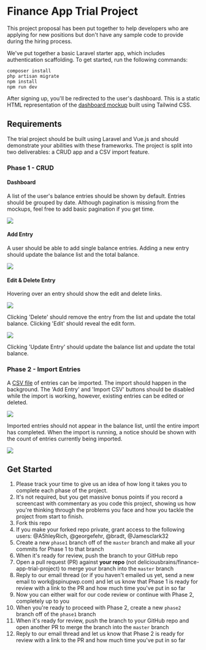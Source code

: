 # Finance App Trial Project

This project proposal has been put together to help developers who are applying for new positions but don't have any sample code to provide during the hiring process.

We've put together a basic Laravel starter app, which includes authentication scaffolding. To get started, run the following commands:

```
composer install
php artisan migrate
npm install
npm run dev
```

After signing up, you'll be redirected to the user's dashboard. This is a static HTML representation of the [dashboard mockup](#dashboard) built using Tailwind CSS.

## Requirements

The trial project should be built using Laravel and Vue.js and should demonstrate your abilities with these frameworks. The project is split into two deliverables: a CRUD app and a CSV import feature.

### Phase 1 - CRUD

#### Dashboard

A list of the user's balance entries should be shown by default. Entries should be grouped by date. Although pagination is missing from the mockups, feel free to add basic pagination if you get time.

![](mockups/yourbalance-1-default@2x.png)

#### Add Entry

A user should be able to add single balance entries. Adding a new entry should update the balance list and the total balance.

![](mockups/yourbalance-2-add-item-modal@2x.png)

#### Edit & Delete Entry

Hovering over an entry should show the edit and delete links.

![](mockups/yourbalance-3-rollover-actions@2x.png)

Clicking 'Delete' should remove the entry from the list and update the total balance. Clicking 'Edit' should reveal the edit form.

![](mockups/yourbalance-4-edit-item@2x.png)

Clicking 'Update Entry' should update the balance list and update the total balance.

### Phase 2 - Import Entries

A [CSV file](data/5000-balance-entries.csv) of entries can be imported. The import should happen in the background. The 'Add Entry' and 'Import CSV' buttons should be disabled while the import is working, however, existing entries can be edited or deleted.

![](mockups/yourbalance-6-import-csv-file-selected@2x.png)

Imported entries should not appear in the balance list, until the entire import has completed. When the import is running, a notice should be shown with the count of entries currently being imported.

![](mockups/yourbalance-7-csv-uploading@2x.png)

## Get Started

1. Please track your time to give us an idea of how long it takes you to complete each phase of the project.
1. It's not required, but you get massive bonus points if you record a screencast with commentary as you code this project, showing us how you're thinking through the problems you face and how you tackle the project from start to finish.
1. Fork this repo
1. If you make your forked repo private, grant access to the following users: @A5hleyRich, @georgefehr, @bradt, @Jamesclark32
1. Create a new `phase1` branch off of the `master` branch and make all your commits for Phase 1 to that branch
1. When it's ready for review, push the branch to your GitHub repo
1. Open a pull request (PR) against **your repo** (not deliciousbrains/finance-app-trial-project) to merge your branch into the `master` branch
1. Reply to our email thread (or if you haven't emailed us yet, send a new email to &#119;&#111;&#114;&#107;&#064;&#115;&#112;&#105;&#110;&#117;&#112;&#119;&#112;&#046;&#099;&#111;&#109;) and let us know that Phase 1 is ready for review with a link to the PR and how much time you've put in so far
1. Now you can either wait for our code review or continue with Phase 2, completely up to you
1. When you're ready to proceed with Phase 2, create a new `phase2` branch off of the `phase1` branch
1. When it's ready for review, push the branch to your GitHub repo and open another PR to merge the branch into the `master` branch
1. Reply to our email thread and let us know that Phase 2 is ready for review with a link to the PR and how much time you've put in so far
